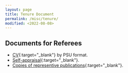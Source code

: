 ```yaml
---
layout: page
title: Tenure Document
permalink: /misc/tenure/
modified: <2022-08-08>
---
```


## Documents for Referees

*  [CV]({{base}}/files/docs/Fang_Song_Tenure_Docs_for_Referees/cv_Song.pdf){:target="_blank"}
   by PSU format.
*  [Self-appraisal]({{base}}/files/docs/Fang_Song_Tenure_Docs_for_Referees/self_appraisal_Song.pdf){:target="_blank"}. 
*  [Copies of representive publications]({{base}}/files/docs/Fang_Song_Tenure_Docs_for_Referees/rep_pub_Song.pdf){:target="_blank"}. 
